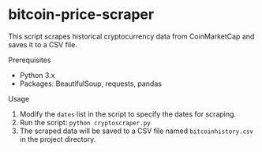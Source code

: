 # bitcoin-price-scraper
This script scrapes historical cryptocurrency data from CoinMarketCap and saves it to a CSV file.

Prerequisites
- Python 3.x
- Packages: BeautifulSoup, requests, pandas

 Usage
1. Modify the `dates` list in the script to specify the dates for scraping.
2. Run the script: `python cryptoscraper.py`
3. The scraped data will be saved to a CSV file named `bitcoinhistory.csv` in the project directory.


